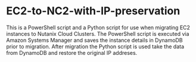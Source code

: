 # EC2-to-NC2-with-IP-preservation
This is a PowerShell script and a Python script for use when migrating EC2 instances to Nutanix Cloud Clusters. The PowerShell script is executed via Amazon Systems Manager and saves the instance details in DynamoDB prior to migration. After migration the Python script is used take the data from DynamoDB and restore the original IP addreses. 
